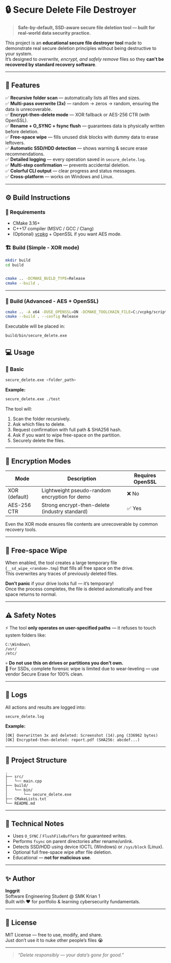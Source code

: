 # 🔒 Secure Delete File Destroyer

> **Safe-by-default, SSD-aware secure file deletion tool — built for real-world data security practice.**

This project is an **educational secure file destroyer tool** made to demonstrate real secure deletion principles without being destructive to your system.  
It’s designed to *overwrite, encrypt, and safely remove* files so they **can’t be recovered by standard recovery software**.

---

## 🚀 Features

✅ **Recursive folder scan** — automatically lists all files and sizes.  
✅ **Multi-pass overwrite (3x)** — random → zeros → random, ensuring the data is unrecoverable.  
✅ **Encrypt-then-delete mode** — XOR fallback or AES-256 CTR (with OpenSSL).  
✅ **Rename + O_SYNC + fsync flush** — guarantees data is physically written before deletion.  
✅ **Free-space wipe** — fills unused disk blocks with dummy data to erase leftovers.  
✅ **Automatic SSD/HDD detection** — shows warning & secure erase recommendations.  
✅ **Detailed logging** — every operation saved in `secure_delete.log`.  
✅ **Multi-step confirmation** — prevents accidental deletion.  
✅ **Colorful CLI output** — clear progress and status messages.  
✅ **Cross-platform** — works on Windows and Linux.

---

## ⚙️ Build Instructions

### 🧩 Requirements
- CMake 3.16+
- C++17 compiler (MSVC / GCC / Clang)
- (Optional) [vcpkg](https://github.com/microsoft/vcpkg) + OpenSSL if you want AES mode.

### 🏗️ Build (Simple - XOR mode)
```bash
mkdir build
cd build


cmake .. -DCMAKE_BUILD_TYPE=Release
cmake --build .
```
---
### 🧠 Build (Advanced - AES + OpenSSL)
```bash
cmake .. -A x64 -DUSE_OPENSSL=ON -DCMAKE_TOOLCHAIN_FILE=C:/vcpkg/scripts/buildsystems/vcpkg.cmake
cmake --build . --config Release
```
Executable will be placed in:
```bash
build/bin/secure_delete.exe
```
## 💻 Usage

### 🔹 Basic
```bash
secure_delete.exe <folder_path>
```

**Example:**
```bash
secure_delete.exe ./test
```

The tool will:
1. Scan the folder recursively.
2. Ask which files to delete.
3. Request confirmation with full path & SHA256 hash.
4. Ask if you want to wipe free-space on the partition.
5. Securely delete the files.

---

## 🧩 Encryption Modes

| Mode | Description | Requires OpenSSL |
|------|--------------|------------------|
| XOR (default) | Lightweight pseudo-random encryption for demo | ❌ No |
| AES-256 CTR | Strong encrypt-then-delete (industry standard) | ✅ Yes |

Even the XOR mode ensures file contents are unrecoverable by common recovery tools.

---

## 🧹 Free-space Wipe

When enabled, the tool creates a large temporary file (`__sd_wipe_<random>.tmp`) that fills all free space on the drive.  
This overwrites any traces of previously deleted files.

**Don’t panic** if your drive looks full — it’s temporary!  
Once the process completes, the file is deleted automatically and free space returns to normal.

---

## ⚠️ Safety Notes

⚡ The tool **only operates on user-specified paths** — it refuses to touch system folders like:
```
C:\Windows\
/usr/
/etc/
```

💀 **Do not use this on drives or partitions you don’t own.**  
🧠 For SSDs, complete forensic wipe is limited due to wear-leveling — use vendor Secure Erase for 100% clean.

---

## 📜 Logs

All actions and results are logged into:
```
secure_delete.log
```

**Example:**
```
[OK] Overwritten 3x and deleted: Screenshot (14).png (336962 bytes)
[OK] Encrypted-then-deleted: report.pdf (SHA256: abcdef...)
```

---

## 📂 Project Structure

```
.
├── src/
│   └── main.cpp
├── build/
│   └── bin/
│       └── secure_delete.exe
├── CMakeLists.txt
└── README.md
```

---

## 🧠 Technical Notes

- Uses `O_SYNC` / `FlushFileBuffers` for guaranteed writes.  
- Performs `fsync` on parent directories after rename/unlink.  
- Detects SSD/HDD using device IOCTL (Windows) or `/sys/block` (Linux).  
- Optional full free-space wipe after file deletion.  
- Educational — **not for malicious use**.

---

## ✨ Author

**Inggrit**  
Software Engineering Student @ SMK Krian 1  
Built with ❤️ for portfolio & learning cybersecurity fundamentals.

---

## 📜 License

MIT License — free to use, modify, and share.  
Just don’t use it to nuke other people’s files 😭

---

> _“Delete responsibly — your data’s gone for good.”_
